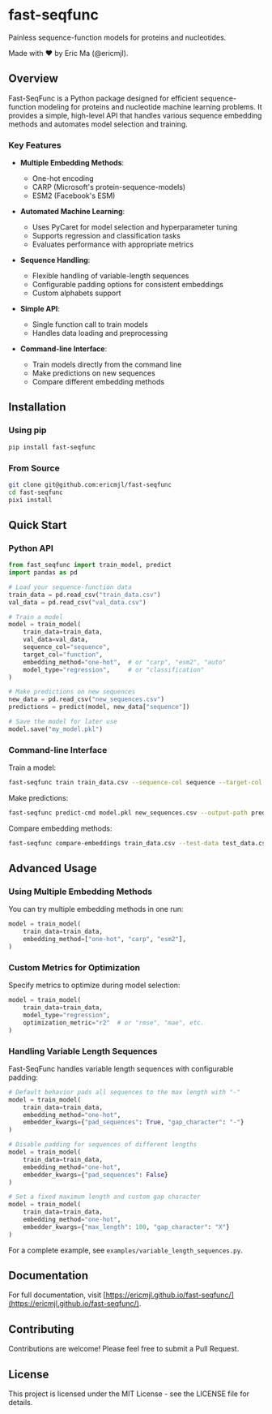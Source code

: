 # fast-seqfunc

Painless sequence-function models for proteins and nucleotides.

Made with ❤️ by Eric Ma (@ericmjl).

## Overview

Fast-SeqFunc is a Python package designed for efficient sequence-function modeling for proteins and nucleotide machine learning problems. It provides a simple, high-level API that handles various sequence embedding methods and automates model selection and training.

### Key Features

- **Multiple Embedding Methods**:
  - One-hot encoding
  - CARP (Microsoft's protein-sequence-models)
  - ESM2 (Facebook's ESM)

- **Automated Machine Learning**:
  - Uses PyCaret for model selection and hyperparameter tuning
  - Supports regression and classification tasks
  - Evaluates performance with appropriate metrics

- **Sequence Handling**:
  - Flexible handling of variable-length sequences
  - Configurable padding options for consistent embeddings
  - Custom alphabets support

- **Simple API**:
  - Single function call to train models
  - Handles data loading and preprocessing

- **Command-line Interface**:
  - Train models directly from the command line
  - Make predictions on new sequences
  - Compare different embedding methods

## Installation

### Using pip

```bash
pip install fast-seqfunc
```

### From Source

```bash
git clone git@github.com:ericmjl/fast-seqfunc
cd fast-seqfunc
pixi install
```

## Quick Start

### Python API

```python
from fast_seqfunc import train_model, predict
import pandas as pd

# Load your sequence-function data
train_data = pd.read_csv("train_data.csv")
val_data = pd.read_csv("val_data.csv")

# Train a model
model = train_model(
    train_data=train_data,
    val_data=val_data,
    sequence_col="sequence",
    target_col="function",
    embedding_method="one-hot",  # or "carp", "esm2", "auto"
    model_type="regression",     # or "classification"
)

# Make predictions on new sequences
new_data = pd.read_csv("new_sequences.csv")
predictions = predict(model, new_data["sequence"])

# Save the model for later use
model.save("my_model.pkl")
```

### Command-line Interface

Train a model:

```bash
fast-seqfunc train train_data.csv --sequence-col sequence --target-col function --embedding-method one-hot --output-path model.pkl
```

Make predictions:

```bash
fast-seqfunc predict-cmd model.pkl new_sequences.csv --output-path predictions.csv
```

Compare embedding methods:

```bash
fast-seqfunc compare-embeddings train_data.csv --test-data test_data.csv --output-path comparison.csv
```

## Advanced Usage

### Using Multiple Embedding Methods

You can try multiple embedding methods in one run:

```python
model = train_model(
    train_data=train_data,
    embedding_method=["one-hot", "carp", "esm2"],
)
```

### Custom Metrics for Optimization

Specify metrics to optimize during model selection:

```python
model = train_model(
    train_data=train_data,
    model_type="regression",
    optimization_metric="r2"  # or "rmse", "mae", etc.
)
```

### Handling Variable Length Sequences

Fast-SeqFunc handles variable length sequences with configurable padding:

```python
# Default behavior pads all sequences to the max length with "-"
model = train_model(
    train_data=train_data,
    embedding_method="one-hot",
    embedder_kwargs={"pad_sequences": True, "gap_character": "-"}
)

# Disable padding for sequences of different lengths
model = train_model(
    train_data=train_data,
    embedding_method="one-hot",
    embedder_kwargs={"pad_sequences": False}
)

# Set a fixed maximum length and custom gap character
model = train_model(
    train_data=train_data,
    embedding_method="one-hot",
    embedder_kwargs={"max_length": 100, "gap_character": "X"}
)
```

For a complete example, see `examples/variable_length_sequences.py`.

## Documentation

For full documentation, visit [https://ericmjl.github.io/fast-seqfunc/](https://ericmjl.github.io/fast-seqfunc/).

## Contributing

Contributions are welcome! Please feel free to submit a Pull Request.

## License

This project is licensed under the MIT License - see the LICENSE file for details.
